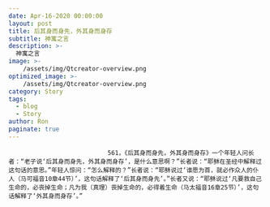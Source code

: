 ```yaml
---
date: Apr-16-2020 00:00:00
layout: post
title: 后其身而身先，外其身而身存
subtitle: 神寓之言
description: >-
  神寓之言
image: >-
    /assets/img/Qtcreator-overview.png
optimized_image: >-
    /assets/img/Qtcreator-overview.png
category: Story
tags:
  - blog
  - Story
author: Ron
paginate: true
---
```


							　　561，《后其身而身先，外其身而身存》一个年轻人问长者：“老子说‘后其身而身先，外其身而身存’，是什么意思啊？”长者说：“耶稣在圣经中解释过这句话的意思。”年轻人惊问：“怎么解释的？”长者说：“耶稣说过‘谁愿为首，就必作众人的仆人（马可福音10章44节）’，这句话解释了‘后其身而身先’。”长者又说：“耶稣说过‘凡要救自己生命的，必丧掉生命；凡为我（真理）丧掉生命的，必得着生命（马太福音16章25节）’，这句话解释了‘外其身而身存’。”
							
							
						